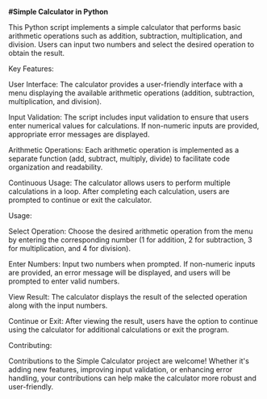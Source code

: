 **#Simple Calculator in Python**

This Python script implements a simple calculator that performs basic arithmetic operations such as addition, subtraction, multiplication, and division. Users can input two numbers and select the desired operation to obtain the result.

Key Features:

User Interface: The calculator provides a user-friendly interface with a menu displaying the available arithmetic operations (addition, subtraction, multiplication, and division).

Input Validation: The script includes input validation to ensure that users enter numerical values for calculations. If non-numeric inputs are provided, appropriate error messages are displayed.

Arithmetic Operations: Each arithmetic operation is implemented as a separate function (add, subtract, multiply, divide) to facilitate code organization and readability.

Continuous Usage: The calculator allows users to perform multiple calculations in a loop. After completing each calculation, users are prompted to continue or exit the calculator.

Usage:

Select Operation: Choose the desired arithmetic operation from the menu by entering the corresponding number (1 for addition, 2 for subtraction, 3 for multiplication, and 4 for division).

Enter Numbers: Input two numbers when prompted. If non-numeric inputs are provided, an error message will be displayed, and users will be prompted to enter valid numbers.

View Result: The calculator displays the result of the selected operation along with the input numbers.

Continue or Exit: After viewing the result, users have the option to continue using the calculator for additional calculations or exit the program.

Contributing:

Contributions to the Simple Calculator project are welcome! Whether it's adding new features, improving input validation, or enhancing error handling, your contributions can help make the calculator more robust and user-friendly.
